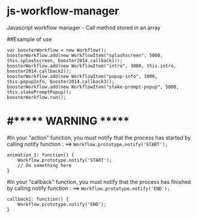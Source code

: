 js-workflow-manager
===================

Javascript workflow manager - Call method stored in an array

##Example of use
```
var boosterWorkflow = new Workflow();
boosterWorkflow.add(new WorkflowItem("splashscreen", 5000, this.splashscreen, booster2014.callback1));
boosterWorkflow.add(new WorkflowItem("intro", 3000, this.intro, booster2014.callback2));
boosterWorkflow.add(new WorkflowItem("popup-info", 1000, this.popupInfo, booster2014.callback3));
boosterWorkflow.add(new WorkflowItem("stake-prompt-popup", 5000, this.stakePromptPopup));
boosterWorkflow.run();
```

#***** WARNING *****
====================
#In your "action" function, you must notify that the process has started by calling notify function :
==> `Workflow.prototype.notify('START');`
```
animation_1: function() {
    Workflow.prototype.notify('START');
    // Do something here
}
```

#In your "callback" function, you must notify that the process has finished by calling notify function :
==> `Workflow.prototype.notify('END');`

```
callback1: function() {
    Workflow.prototype.notify('END');
}
```

